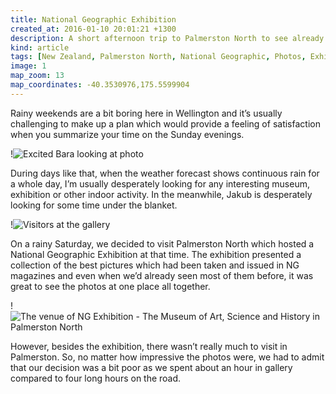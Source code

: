```yaml
---
title: National Geographic Exhibition
created_at: 2016-01-10 20:01:21 +1300
description: A short afternoon trip to Palmerston North to see already well-known but still amazing photos at the first New Zealand National Geographic Exhibition.
kind: article
tags: [New Zealand, Palmerston North, National Geographic, Photos, Exhibition, The Museum of Art, Science and History, Nature, Culture]
image: 1
map_zoom: 13
map_coordinates: -40.3530976,175.5599904
---
```


Rainy weekends are a bit boring here in Wellington and it’s usually challenging to make up a plan which would provide a feeling of satisfaction when you summarize your time on the Sunday evenings.

!![Excited Bara looking at photo](2)

During days like that, when the weather forecast shows continuous rain for a whole day, I’m usually desperately looking for any interesting museum, exhibition or other indoor activity. In the meanwhile, Jakub is desperately looking for some time under the blanket.

!![Visitors at the gallery](3)

On a rainy Saturday, we decided to visit Palmerston North which hosted a National Geographic Exhibition at that time. The exhibition presented a collection of the best  pictures which had been taken and issued in NG magazines and even when we’d already seen most of them before, it was great to see the photos at one place all together.

!![The venue of NG Exhibition - The Museum of Art, Science and History in Palmerston North](4)

However, besides the exhibition, there wasn’t really much to visit in Palmerston. So, no matter how impressive the photos were, we had to admit that our decision was a bit poor as we spent about an hour in gallery compared to four long hours on the road.
